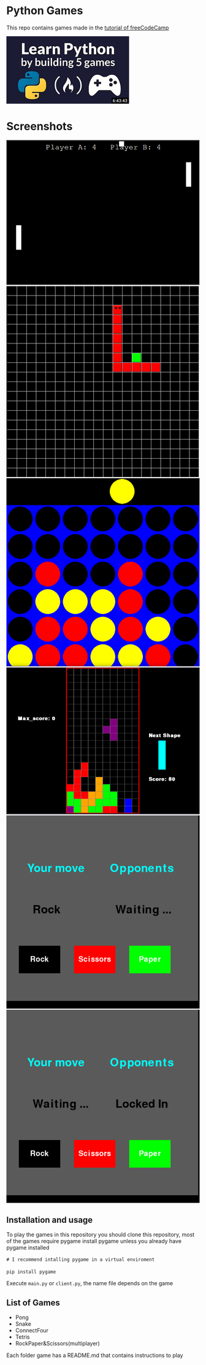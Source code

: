# Python Games
This repo contains games made in the [tutorial of freeCodeCamp](https://www.youtube.com/watch?v=XGf2GcyHPhc)

![](/screenshots/youtube.png)

# Screenshots

![](/screenshots/pong.png)
![](/screenshots/snake.png)
![](/screenshots/connect4.png)
![](/screenshots/tetris.png)
![](/screenshots/m1.png)
![](/screenshots/m2.png)

## Installation and usage
To play the games in this repository you should clone this repository, most of the games require pygame
install pygame unless you already have pygame installed

```
# I recommend intalling pygame in a virtual enviroment

pip install pygame

```

Execute `main.py` or `client.py`, the name file depends on the game

## List of Games

* Pong
* Snake
* ConnectFour
* Tetris
* RockPaper&Scissors(multiplayer)

Each folder game has a README.md that contains instructions to play
